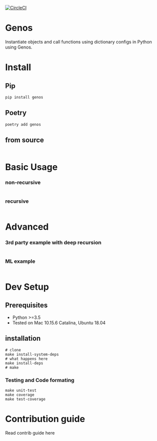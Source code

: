 [![CircleCI](https://circleci.com/gh/Neural-Space/genos.svg?style=svg&circle-token=3658f580f8183f441023a1a4234716410bd74338)](https://app.circleci.com/pipelines/github/Neural-Space)

# Genos
Instantiate objects and call functions using dictionary configs in Python using Genos.

# Install

## Pip
```bash
pip install genos
```

## Poetry
```bash
poetry add genos
```

## from source

```bash

```

# Basic Usage

### non-recursive

```python

```

### recursive

```python

```

# Advanced 

### 3rd party example with deep recursion

```python

```

### ML example

```python

```

# Dev Setup

## Prerequisites

- Python >=3.5
- Tested on Mac 10.15.6 Catalina, Ubuntu 18.04

## installation
```shell script
# clone
make install-system-deps
# what happens here
make install-deps
# make
```

### Testing and Code formating

```
make unit-test
make coverage
make test-coverage
```

# Contribution guide
Read contrib guide here

